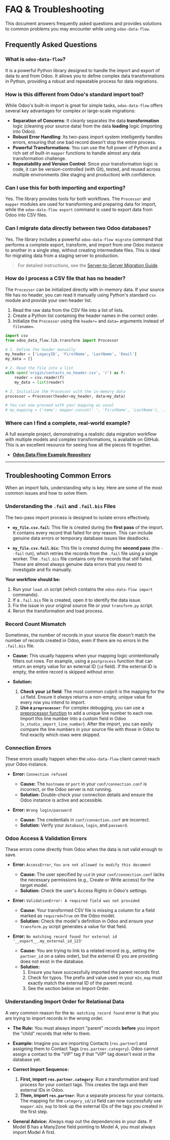 # FAQ & Troubleshooting

This document answers frequently asked questions and provides solutions to common problems you may encounter while using `odoo-data-flow`.

## Frequently Asked Questions

### What is `odoo-data-flow`?

It is a powerful Python library designed to handle the import and export of data to and from Odoo. It allows you to define complex data transformations in Python, providing a robust and repeatable process for data migrations.

### How is this different from Odoo's standard import tool?

While Odoo's built-in import is great for simple tasks, `odoo-data-flow` offers several key advantages for complex or large-scale migrations:

- **Separation of Concerns**: It cleanly separates the data **transformation** logic (cleaning your source data) from the data **loading** logic (importing into Odoo).
- **Robust Error Handling**: Its two-pass import system intelligently handles errors, ensuring that one bad record doesn't stop the entire process.
- **Powerful Transformations**: You can use the full power of Python and a rich set of built-in `mapper` functions to handle almost any data transformation challenge.
- **Repeatability and Version Control**: Since your transformation logic is code, it can be version-controlled (with Git), tested, and reused across multiple environments (like staging and production) with confidence.

### Can I use this for both importing and exporting?

Yes. The library provides tools for both workflows. The `Processor` and `mapper` modules are used for transforming and preparing data for import, while the `odoo-data-flow export` command is used to export data from Odoo into CSV files.

### Can I migrate data directly between two Odoo databases?

Yes. The library includes a powerful `odoo-data-flow migrate` command that performs a complete export, transform, and import from one Odoo instance to another in a single step, without creating intermediate files. This is ideal for migrating data from a staging server to production.

> For detailed instructions, see the [Server-to-Server Migration Guide](guides/08_server_to_server_migration.md).

### How do I process a CSV file that has no header?

The `Processor` can be initialized directly with in-memory data. If your source file has no header, you can read it manually using Python's standard `csv` module and provide your own header list.

1.  Read the raw data from the CSV file into a list of lists.
2.  Create a Python list containing the header names in the correct order.
3.  Initialize the `Processor` using the `header=` and `data=` arguments instead of `filename=`.

```python
import csv
from odoo_data_flow.lib.transform import Processor

# 1. Define the header manually
my_header = ['LegacyID', 'FirstName', 'LastName', 'Email']
my_data = []

# 2. Read the file into a list
with open('origin/contacts_no_header.csv', 'r') as f:
    reader = csv.reader(f)
    my_data = list(reader)

# 3. Initialize the Processor with the in-memory data
processor = Processor(header=my_header, data=my_data)

# You can now proceed with your mapping as usual
# my_mapping = {'name': mapper.concat(' ', 'FirstName', 'LastName'), ...}
```

### Where can I find a complete, real-world example?

A full example project, demonstrating a realistic data migration workflow with multiple models and complex transformations, is available on GitHub. This is an excellent resource for seeing how all the pieces fit together.

- **[Odoo Data Flow Example Repository](https://github.com/OdooDataFlow/odoo-data-flow-example/tree/18.0)**

---

## Troubleshooting Common Errors

When an import fails, understanding why is key. Here are some of the most common issues and how to solve them.

### Understanding the `.fail` and `.fail.bis` Files

The two-pass import process is designed to isolate errors effectively.

- **`my_file.csv.fail`**: This file is created during the **first pass** of the import. It contains every record that failed for _any_ reason. This can include genuine data errors or temporary database issues like deadlocks.

- **`my_file.csv.fail.bis`**: This file is created during the **second pass** (the `--fail` run), which retries the records from the `.fail` file using a single worker. The `.fail.bis` file contains only the records that _still_ failed. These are almost always genuine data errors that you need to investigate and fix manually.

**Your workflow should be:**

1. Run your `load.sh` script (which contains the `odoo-data-flow import` commands).
2. If a `.fail.bis` file is created, open it to identify the data issue.
3. Fix the issue in your original source file or your `transform.py` script.
4. Rerun the transformation and load process.

### Record Count Mismatch

Sometimes, the number of records in your source file doesn't match the number of records created in Odoo, even if there are no errors in the `.fail.bis` file.

- **Cause:** This usually happens when your mapping logic unintentionally filters out rows. For example, using a `postprocess` function that can return an empty value for an external ID (`id` field). If the external ID is empty, the entire record is skipped without error.

- **Solution:**
  1.  **Check your `id` field**: The most common culprit is the mapping for the `id` field. Ensure it _always_ returns a non-empty, unique value for every row you intend to import.
  2.  **Use a `preprocessor`**: For complex debugging, you can use a [preprocessor function](guides/04_data_transformations.md#pre-processing-data) to add a unique line number to each row. Import this line number into a custom field in Odoo (`x_studio_import_line_number`). After the import, you can easily compare the line numbers in your source file with those in Odoo to find exactly which rows were skipped.

### Connection Errors

These errors usually happen when the `odoo-data-flow` client cannot reach your Odoo instance.

- **Error:** `Connection refused`
  - **Cause:** The `hostname` or `port` in your `conf/connection.conf` is incorrect, or the Odoo server is not running.
  - **Solution:** Double-check your connection details and ensure the Odoo instance is active and accessible.

- **Error:** `Wrong login/password`
  - **Cause:** The credentials in `conf/connection.conf` are incorrect.
  - **Solution:** Verify your `database`, `login`, and `password`.

### Odoo Access & Validation Errors

These errors come directly from Odoo when the data is not valid enough to save.

- **Error:** `AccessError`, `You are not allowed to modify this document`
  - **Cause:** The user specified by `uid` in your `conf/connection.conf` lacks the necessary permissions (e.g., Create or Write access) for the target model.
  - **Solution:** Check the user's Access Rights in Odoo's settings.

- **Error:** `ValidationError: A required field was not provided`
  - **Cause:** Your transformed CSV file is missing a column for a field marked as `required=True` on the Odoo model.
  - **Solution:** Check the model's definition in Odoo and ensure your `transform.py` script generates a value for that field.

- **Error:** `No matching record found for external id '__export__.my_external_id_123'`
  - **Cause:** You are trying to link to a related record (e.g., setting the `partner_id` on a sales order), but the external ID you are providing does not exist in the database.
  - **Solution:**
    1. Ensure you have successfully imported the parent records first.
    2. Check for typos. The prefix and value used in your `m2o_map` must exactly match the external ID of the parent record.
    3. See the section below on Import Order.

### Understanding Import Order for Relational Data

A very common reason for the `No matching record found` error is that you are trying to import records in the wrong order.

- **The Rule:** You must always import "parent" records **before** you import the "child" records that refer to them.
- **Example:** Imagine you are importing Contacts (`res.partner`) and assigning them to Contact Tags (`res.partner.category`). Odoo cannot assign a contact to the "VIP" tag if that "VIP" tag doesn't exist in the database yet.

- **Correct Import Sequence:**
  1.  **First, import `res.partner.category`**: Run a transformation and load process for your contact tags. This creates the tags and their external IDs in Odoo.
  2.  **Then, import `res.partner`**: Run a separate process for your contacts. The mapping for the `category_id/id` field can now successfully use `mapper.m2o_map` to look up the external IDs of the tags you created in the first step.

- **General Advice:** Always map out the dependencies in your data. If Model B has a Many2one field pointing to Model A, you must always import Model A first.
